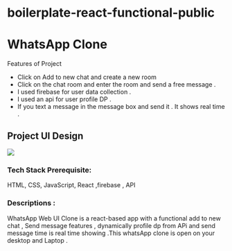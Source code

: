 # boilerplate-react-functional-public

<h1>WhatsApp Clone</h1>
<p>Features of Project</p>
<ul>
<li>Click on Add to new chat and create a new room  </li>
<li>Click on the chat room and enter the room and send a free message .</li>
<li>I used firebase for user data collection .</li>
<li>I used an api for user profile DP .</li>
<li>If you text a message in the message box and send it . It shows real time .</li>
</ul>
<h2>Project UI Design</h2>
<img src="https://spiky-theory-17e.notion.site/image/https%3A%2F%2Fs3-us-west-2.amazonaws.com%2Fsecure.notion-static.com%2Fc60d8c66-19cb-48dc-918b-101f77d1d0ce%2FTA_(2).png?id=e0768daf-afef-4910-89a3-618f4a11a7e6&table=block&spaceId=7c10cb66-b136-4012-8662-1f199364e360&width=2000&userId=&cache=v2">

<h3>Tech Stack Prerequisite:</h3><p> HTML, CSS, JavaScript, React ,firebase , API</p>

<h3>Descriptions :</h3> <p>WhatsApp Web UI Clone is a react-based app with a functional add to new chat , Send message features , dynamically profile dp from APi and send message time is real time showing  .This whatsApp  clone is open on your desktop and Laptop .</p>


 
